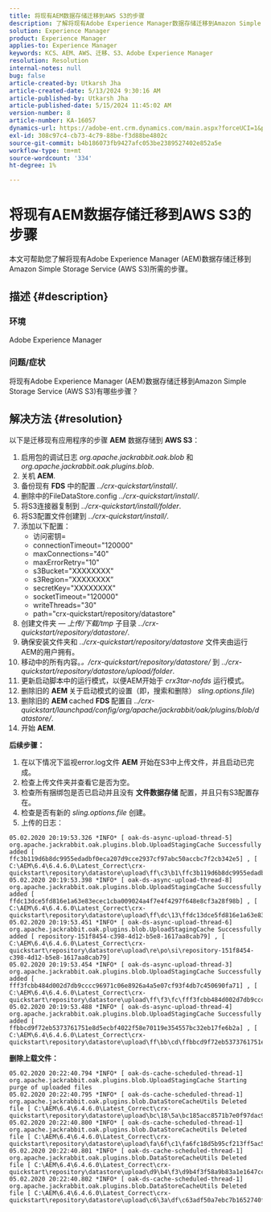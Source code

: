 ```yaml
---
title: 将现有AEM数据存储迁移到AWS S3的步骤
description: 了解将现有Adobe Experience Manager数据存储迁移到Amazon Simple Storage Service (AWS S3)的步骤。
solution: Experience Manager
product: Experience Manager
applies-to: Experience Manager
keywords: KCS、AEM、AWS、迁移、S3、Adobe Experience Manager
resolution: Resolution
internal-notes: null
bug: false
article-created-by: Utkarsh Jha
article-created-date: 5/13/2024 9:30:16 AM
article-published-by: Utkarsh Jha
article-published-date: 5/15/2024 11:45:02 AM
version-number: 8
article-number: KA-16057
dynamics-url: https://adobe-ent.crm.dynamics.com/main.aspx?forceUCI=1&pagetype=entityrecord&etn=knowledgearticle&id=4e85f866-0b11-ef11-9f8a-6045bd006704
exl-id: 308c97c4-cb73-4c79-88be-f3d88be4802c
source-git-commit: b4b186073fb9427afc053be2389527402e852a5e
workflow-type: tm+mt
source-wordcount: '334'
ht-degree: 1%

---
```


# 将现有AEM数据存储迁移到AWS S3的步骤


本文可帮助您了解将现有Adobe Experience Manager (AEM)数据存储迁移到Amazon Simple Storage Service (AWS S3)所需的步骤。

## 描述 {#description}


### 环境

Adobe Experience Manager



### 问题/症状

将现有Adobe Experience Manager (AEM)数据存储迁移到Amazon Simple Storage Service (AWS S3)有哪些步骤？


## 解决方法 {#resolution}


以下是迁移现有应用程序的步骤 <b>AEM</b> 数据存储到 <b>AWS S3</b>：

1. 启用包的调试日志 *org.apache.jackrabbit.oak.blob* 和 *org.apache.jackrabbit.oak.plugins.blob*.
2. 关机 <b>AEM</b>.
3. 备份现有 <b>FDS</b> 中的配置 *../crx-quickstart/install/*.
4. 删除中的FileDataStore.config *../crx-quickstart/install/*.
5. 将S3连接器复制到 *../crx-quickstart/install/folder*.
6. 将S3配置文件创建到 *../crx-quickstart/install/*.
7. 添加以下配置： 
   - 访问密钥=
   - connectionTimeout=&quot;120000&quot;
   - maxConnections=&quot;40&quot;
   - maxErrorRetry=&quot;10&quot;
   - s3Bucket=&quot;XXXXXXXX&quot;
   - s3Region=”XXXXXXXX”
   - secretKey=&quot;XXXXXXXX&quot;
   - socketTimeout=&quot;120000&quot;
   - writeThreads=&quot;30&quot;
   - path=&quot;crx-quickstart/repository/datastore&quot;
8. 创建文件夹 —  *上传/下载/tmp* 子目录 *../crx-quickstart/repository/datastore/*.
9. 确保安装文件夹和 *../crx-quickstart/repository/datastore* 文件夹由运行AEM的用户拥有。
10. 移动中的所有内容。*。/crx-quickstart/repository/datastore/* 到 *../crx-quickstart/repository/datastore/upload/folder*.
11. 更新启动脚本中的运行模式，以便AEM开始于 *crx3tar-nofds* 运行模式。
12. 删除旧的 <b>AEM </b>关于启动模式的设置（即，搜索和删除） *sling.options.file*)
13. 删除旧的 <b>AEM </b>cached <b>FDS </b>配置自 *../crx-quickstart/launchpad/config/org/apache/jackrabbit/oak/plugins/blob/datastore/*.
14. 开始 <b>AEM</b>.


<b>后续步骤：</b>

1. 在以下情况下监视error.log文件 <b>AEM</b> 开始在S3中上传文件，并且启动已完成。
2. 检查上传文件夹并查看它是否为空。
3. 检查所有捆绑包是否已启动并且没有 <b>文件数据存储</b> 配置，并且只有S3配置存在。
4. 检查是否有新的 *sling.options.file* 创建。
5. 上传的日志：





```
05.02.2020 20:19:53.326 *INFO* [ oak-ds-async-upload-thread-5]  org.apache.jackrabbit.oak.plugins.blob.UploadStagingCache Successfully added [ ffc3b119d6b8dc9955edadbf0eca207d9cce2937cf97abc50accbc7f2cb342e5] , [ C:\AEM\6.4\6.4.6.0\Latest_Correct\crx-quickstart\repository\datastore\upload\ff\c3\b1\ffc3b119d6b8dc9955edadbf0eca207d9cce2937cf97abc50accbc7f2cb342e5] 
05.02.2020 20:19:53.398 *INFO* [ oak-ds-async-upload-thread-8]  org.apache.jackrabbit.oak.plugins.blob.UploadStagingCache Successfully added [ ffdc13dce5fd816e1a63e83ecec1cba009024a4f7e4f4297f648e8cf3a28f98b] , [ C:\AEM\6.4\6.4.6.0\Latest_Correct\crx-quickstart\repository\datastore\upload\ff\dc\13\ffdc13dce5fd816e1a63e83ecec1cba009024a4f7e4f4297f648e8cf3a28f98b] 
05.02.2020 20:19:53.451 *INFO* [ oak-ds-async-upload-thread-6]  org.apache.jackrabbit.oak.plugins.blob.UploadStagingCache Successfully added [ repository-151f8454-c398-4d12-b5e8-1617aa8cab79] , [ C:\AEM\6.4\6.4.6.0\Latest_Correct\crx-quickstart\repository\datastore\upload\re\po\si\repository-151f8454-c398-4d12-b5e8-1617aa8cab79] 
05.02.2020 20:19:53.454 *INFO* [ oak-ds-async-upload-thread-3]  org.apache.jackrabbit.oak.plugins.blob.UploadStagingCache Successfully added [ fff3fcbb484d002d7db9cccc96971c06e8926a4a5e07cf93f4db7c450690fa71] , [ C:\AEM\6.4\6.4.6.0\Latest_Correct\crx-quickstart\repository\datastore\upload\ff\f3\fc\fff3fcbb484d002d7db9cccc96971c06e8926a4a5e07cf93f4db7c450690fa71] 
05.02.2020 20:19:53.488 *INFO* [ oak-ds-async-upload-thread-4]  org.apache.jackrabbit.oak.plugins.blob.UploadStagingCache Successfully added [ ffbbcd9f72eb5373761751e8d5ecbf4022f58e70119e354557bc32eb17fe6b2a] , [ C:\AEM\6.4\6.4.6.0\Latest_Correct\crx-quickstart\repository\datastore\upload\ff\bb\cd\ffbbcd9f72eb5373761751e8d5ecbf4022f58e70119e354557bc32eb17fe6b2a]
```


<b>删除上载文件：</b>




```
05.02.2020 20:22:40.794 *INFO* [ oak-ds-cache-scheduled-thread-1]  org.apache.jackrabbit.oak.plugins.blob.UploadStagingCache Starting purge of uploaded files
05.02.2020 20:22:40.795 *INFO* [ oak-ds-cache-scheduled-thread-1]  org.apache.jackrabbit.oak.plugins.blob.DataStoreCacheUtils Deleted file [ C:\AEM\6.4\6.4.6.0\Latest_Correct\crx-quickstart\repository\datastore\upload\bc\18\5a\bc185acc8571b7e0f97dac92b0285fe248004909c3d8264e03cfb2a8101bada6] 
05.02.2020 20:22:40.800 *INFO* [ oak-ds-cache-scheduled-thread-1]  org.apache.jackrabbit.oak.plugins.blob.DataStoreCacheUtils Deleted file [ C:\AEM\6.4\6.4.6.0\Latest_Correct\crx-quickstart\repository\datastore\upload\fa\6f\c1\fa6fc18d5b95cf213ff5ac5d9eb0fed7c61310ac2c373ca2cbf187844bf39c24] 
05.02.2020 20:22:40.801 *INFO* [ oak-ds-cache-scheduled-thread-1]  org.apache.jackrabbit.oak.plugins.blob.DataStoreCacheUtils Deleted file [ C:\AEM\6.4\6.4.6.0\Latest_Correct\crx-quickstart\repository\datastore\upload\d9\b4\f3\d9b4f3f58a9b83a1e1647cc23b77d672836171afdccbbbd8726f480b741a4c2e] 
05.02.2020 20:22:40.802 *INFO* [ oak-ds-cache-scheduled-thread-1]  org.apache.jackrabbit.oak.plugins.blob.DataStoreCacheUtils Deleted file [ C:\AEM\6.4\6.4.6.0\Latest_Correct\crx-quickstart\repository\datastore\upload\c6\3a\df\c63adf50a7ebc7b1652740fb8be9b72f5b76d22477f0d411becab2f8eeceb70b]
```
